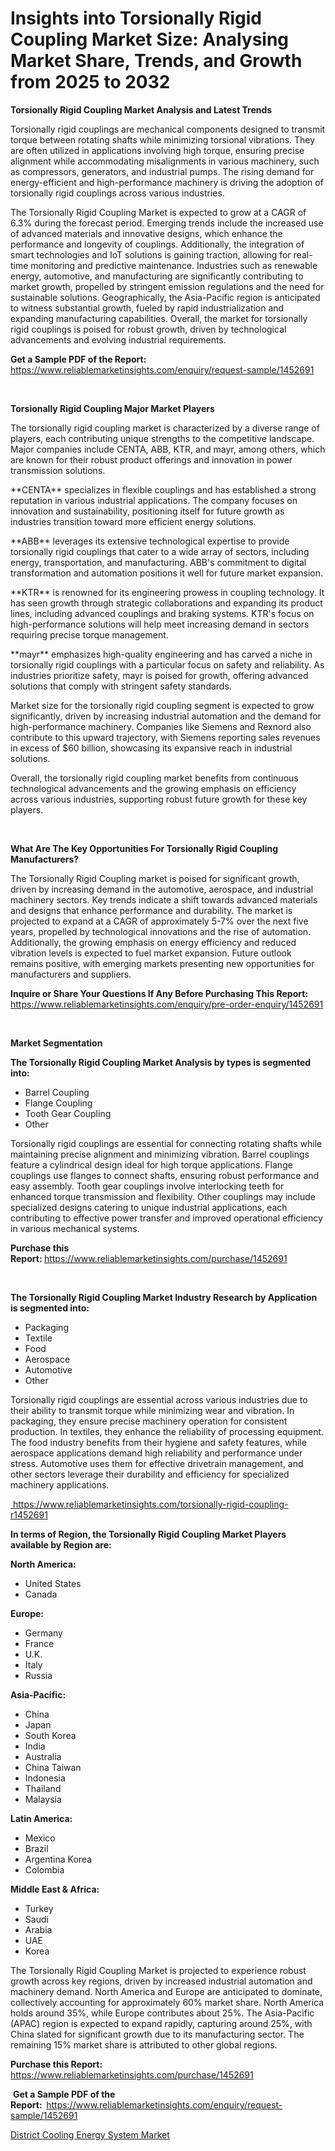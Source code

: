 <p><h1>Insights into Torsionally Rigid Coupling Market Size: Analysing Market Share, Trends, and Growth from 2025 to 2032</h1></p><p><strong>Torsionally Rigid Coupling Market Analysis and Latest Trends</strong></p>
<p><p>Torsionally rigid couplings are mechanical components designed to transmit torque between rotating shafts while minimizing torsional vibrations. They are often utilized in applications involving high torque, ensuring precise alignment while accommodating misalignments in various machinery, such as compressors, generators, and industrial pumps. The rising demand for energy-efficient and high-performance machinery is driving the adoption of torsionally rigid couplings across various industries.</p><p>The Torsionally Rigid Coupling Market is expected to grow at a CAGR of 6.3% during the forecast period. Emerging trends include the increased use of advanced materials and innovative designs, which enhance the performance and longevity of couplings. Additionally, the integration of smart technologies and IoT solutions is gaining traction, allowing for real-time monitoring and predictive maintenance. Industries such as renewable energy, automotive, and manufacturing are significantly contributing to market growth, propelled by stringent emission regulations and the need for sustainable solutions. Geographically, the Asia-Pacific region is anticipated to witness substantial growth, fueled by rapid industrialization and expanding manufacturing capabilities. Overall, the market for torsionally rigid couplings is poised for robust growth, driven by technological advancements and evolving industrial requirements.</p></p>
<p><strong>Get a Sample PDF of the Report:&nbsp;</strong> <a href="https://www.reliablemarketinsights.com/enquiry/request-sample/1452691?utm_campaign=3260&utm_medium=2&utm_source=Github&utm_content=ia&utm_term=11042025&utm_id=torsionally-rigid-coupling">https://www.reliablemarketinsights.com/enquiry/request-sample/1452691</a></p>
<p>&nbsp;</p>
<p><strong>Torsionally Rigid Coupling Major Market Players</strong></p>
<p><p>The torsionally rigid coupling market is characterized by a diverse range of players, each contributing unique strengths to the competitive landscape. Major companies include CENTA, ABB, KTR, and mayr, among others, which are known for their robust product offerings and innovation in power transmission solutions.</p><p>**CENTA** specializes in flexible couplings and has established a strong reputation in various industrial applications. The company focuses on innovation and sustainability, positioning itself for future growth as industries transition toward more efficient energy solutions.</p><p>**ABB** leverages its extensive technological expertise to provide torsionally rigid couplings that cater to a wide array of sectors, including energy, transportation, and manufacturing. ABB's commitment to digital transformation and automation positions it well for future market expansion.</p><p>**KTR** is renowned for its engineering prowess in coupling technology. It has seen growth through strategic collaborations and expanding its product lines, including advanced couplings and braking systems. KTR's focus on high-performance solutions will help meet increasing demand in sectors requiring precise torque management.</p><p>**mayr** emphasizes high-quality engineering and has carved a niche in torsionally rigid couplings with a particular focus on safety and reliability. As industries prioritize safety, mayr is poised for growth, offering advanced solutions that comply with stringent safety standards.</p><p>Market size for the torsionally rigid coupling segment is expected to grow significantly, driven by increasing industrial automation and the demand for high-performance machinery. Companies like Siemens and Rexnord also contribute to this upward trajectory, with Siemens reporting sales revenues in excess of $60 billion, showcasing its expansive reach in industrial solutions.</p><p>Overall, the torsionally rigid coupling market benefits from continuous technological advancements and the growing emphasis on efficiency across various industries, supporting robust future growth for these key players.</p></p>
<p>&nbsp;</p>
<p><strong>What Are The Key Opportunities For Torsionally Rigid Coupling Manufacturers?</strong></p>
<p><p>The Torsionally Rigid Coupling market is poised for significant growth, driven by increasing demand in the automotive, aerospace, and industrial machinery sectors. Key trends indicate a shift towards advanced materials and designs that enhance performance and durability. The market is projected to expand at a CAGR of approximately 5-7% over the next five years, propelled by technological innovations and the rise of automation. Additionally, the growing emphasis on energy efficiency and reduced vibration levels is expected to fuel market expansion. Future outlook remains positive, with emerging markets presenting new opportunities for manufacturers and suppliers.</p></p>
<p><strong>Inquire or Share Your Questions If Any Before Purchasing This Report:</strong> <a href="https://www.reliablemarketinsights.com/enquiry/pre-order-enquiry/1452691?utm_campaign=3260&utm_medium=2&utm_source=Github&utm_content=ia&utm_term=11042025&utm_id=torsionally-rigid-coupling">https://www.reliablemarketinsights.com/enquiry/pre-order-enquiry/1452691</a></p>
<p>&nbsp;</p>
<p><strong>Market Segmentation</strong></p>
<p><strong>The Torsionally Rigid Coupling Market Analysis by types is segmented into:</strong></p>
<p><ul><li>Barrel Coupling</li><li>Flange Coupling</li><li>Tooth Gear Coupling</li><li>Other</li></ul></p>
<p><p>Torsionally rigid couplings are essential for connecting rotating shafts while maintaining precise alignment and minimizing vibration. Barrel couplings feature a cylindrical design ideal for high torque applications. Flange couplings use flanges to connect shafts, ensuring robust performance and easy assembly. Tooth gear couplings involve interlocking teeth for enhanced torque transmission and flexibility. Other couplings may include specialized designs catering to unique industrial applications, each contributing to effective power transfer and improved operational efficiency in various mechanical systems.</p></p>
<p><strong>Purchase this Report:&nbsp;</strong><a href="https://www.reliablemarketinsights.com/purchase/1452691?utm_campaign=3260&utm_medium=2&utm_source=Github&utm_content=ia&utm_term=11042025&utm_id=torsionally-rigid-coupling">https://www.reliablemarketinsights.com/purchase/1452691</a></p>
<p>&nbsp;</p>
<p><strong>The Torsionally Rigid Coupling Market Industry Research by Application is segmented into:</strong></p>
<p><ul><li>Packaging</li><li>Textile</li><li>Food</li><li>Aerospace</li><li>Automotive</li><li>Other</li></ul></p>
<p><p>Torsionally rigid couplings are essential across various industries due to their ability to transmit torque while minimizing wear and vibration. In packaging, they ensure precise machinery operation for consistent production. In textiles, they enhance the reliability of processing equipment. The food industry benefits from their hygiene and safety features, while aerospace applications demand high reliability and performance under stress. Automotive uses them for effective drivetrain management, and other sectors leverage their durability and efficiency for specialized machinery applications.</p></p>
<p><a href="https://www.reliablemarketinsights.com/torsionally-rigid-coupling-r1452691?utm_campaign=3260&utm_medium=2&utm_source=Github&utm_content=ia&utm_term=11042025&utm_id=torsionally-rigid-coupling">&nbsp;https://www.reliablemarketinsights.com/torsionally-rigid-coupling-r1452691</a></p>
<p><strong>In terms of Region, the Torsionally Rigid Coupling Market Players available by Region are:</strong></p>
<p>
    <p> <strong> North America: </strong>
        <ul>
            <li>United States</li>
            <li>Canada</li>
        </ul>
        </p> 
    <p> <strong> Europe: </strong>
        <ul>
            <li>Germany</li>
            <li>France</li>
            <li>U.K.</li>
            <li>Italy</li>
            <li>Russia</li>
        </ul>
        </p> 
    <p> <strong> Asia-Pacific: </strong>
        <ul>
            <li>China</li>
            <li>Japan</li>
            <li>South Korea</li>
            <li>India</li>
            <li>Australia</li>
            <li>China Taiwan</li>
            <li>Indonesia</li>
            <li>Thailand</li>
            <li>Malaysia</li>
        </ul>
        </p> 
    <p> <strong> Latin America: </strong>
        <ul>
            <li>Mexico</li>
            <li>Brazil</li>
            <li>Argentina Korea</li>
            <li>Colombia</li>
        </ul>
        </p> 
    <p> <strong> Middle East & Africa: </strong>
        <ul>
            <li>Turkey</li>
            <li>Saudi</li>
            <li>Arabia</li>
            <li>UAE</li>
            <li>Korea</li>
        </ul>
    </p>
    </p>
<p><p>The Torsionally Rigid Coupling Market is projected to experience robust growth across key regions, driven by increased industrial automation and machinery demand. North America and Europe are anticipated to dominate, collectively accounting for approximately 60% market share. North America holds around 35%, while Europe contributes about 25%. The Asia-Pacific (APAC) region is expected to expand rapidly, capturing around 25%, with China slated for significant growth due to its manufacturing sector. The remaining 15% market share is attributed to other global regions.</p></p>
<p><strong>Purchase this Report: </strong><a href="https://www.reliablemarketinsights.com/purchase/1452691?utm_campaign=3260&utm_medium=2&utm_source=Github&utm_content=ia&utm_term=11042025&utm_id=torsionally-rigid-coupling">https://www.reliablemarketinsights.com/purchase/1452691</a></p>
<p>&nbsp;<strong>Get a Sample PDF of the Report:&nbsp;&nbsp;</strong><a href="https://www.reliablemarketinsights.com/enquiry/request-sample/1452691?utm_campaign=3260&utm_medium=2&utm_source=Github&utm_content=ia&utm_term=11042025&utm_id=torsionally-rigid-coupling">https://www.reliablemarketinsights.com/enquiry/request-sample/1452691</a></p>
<p><strong></strong></p>
<p><p><a href="https://github.com/organophelia8282/Market-Research-Report-List-1/blob/main/district-cooling-energy-system-market.md?utm_campaign=3260&utm_medium=2&utm_source=Github&utm_content=ia&utm_term=11042025&utm_id=torsionally-rigid-coupling">District Cooling Energy System Market</a></p></p>
